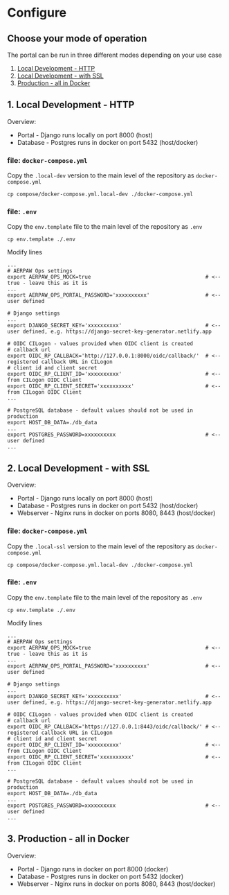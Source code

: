 # Configure

## Choose your mode of operation

The portal can be run in three different modes depending on your use case

1. [Local Development - HTTP](#local-dev)
2. [Local Development - with SSL](#local-ssl)
3. [Production - all in Docker](#in-docker)

## 1. <a name="local-dev"></a>Local Development - HTTP

Overview:

- Portal - Django runs locally on port 8000 (host)
- Database - Postgres runs in docker on port 5432 (host/docker)

### file: `docker-compose.yml`

Copy the `.local-dev` version to the main level of the repository as `docker-compose.yml`

```
cp compose/docker-compose.yml.local-dev ./docker-compose.yml
```

### file: `.env`

Copy the `env.template` file to the main level of the repository as `.env`

```
cp env.template ./.env
```

Modify lines

```env
...
# AERPAW Ops settings
export AERPAW_OPS_MOCK=true                                     # <-- true - leave this as it is
...
export AERPAW_OPS_PORTAL_PASSWORD='xxxxxxxxxx'                  # <-- user defined

# Django settings
...
export DJANGO_SECRET_KEY='xxxxxxxxxx'                           # <-- user defined, e.g. https://django-secret-key-generator.netlify.app  

# OIDC CILogon - values provided when OIDC client is created
# callback url
export OIDC_RP_CALLBACK='http://127.0.0.1:8000/oidc/callback/'  # <-- registered callback URL in CILogon
# client id and client secret
export OIDC_RP_CLIENT_ID='xxxxxxxxxx'                           # <-- from CILogon OIDC Client
export OIDC_RP_CLIENT_SECRET='xxxxxxxxxx'                       # <-- from CILogon OIDC Client
...

# PostgreSQL database - default values should not be used in production
export HOST_DB_DATA=./db_data
...
export POSTGRES_PASSWORD=xxxxxxxxxx                             # <-- user defined
...
```

## 2. <a name="local-ssl"></a>Local Development - with SSL

Overview:

- Portal - Django runs locally on port 8000 (host)
- Database - Postgres runs in docker on port 5432 (host/docker)
- Webserver - Nginx runs in docker on ports 8080, 8443 (host/docker)

### file: `docker-compose.yml`

Copy the `.local-ssl` version to the main level of the repository as `docker-compose.yml`

```
cp compose/docker-compose.yml.local-dev ./docker-compose.yml
```

### file: `.env`

Copy the `env.template` file to the main level of the repository as `.env`

```
cp env.template ./.env
```

Modify lines

```env
...
# AERPAW Ops settings
export AERPAW_OPS_MOCK=true                                     # <-- true - leave this as it is
...
export AERPAW_OPS_PORTAL_PASSWORD='xxxxxxxxxx'                  # <-- user defined

# Django settings
...
export DJANGO_SECRET_KEY='xxxxxxxxxx'                           # <-- user defined, e.g. https://django-secret-key-generator.netlify.app  

# OIDC CILogon - values provided when OIDC client is created
# callback url
export OIDC_RP_CALLBACK='https://127.0.0.1:8443/oidc/callback/' # <-- registered callback URL in CILogon
# client id and client secret
export OIDC_RP_CLIENT_ID='xxxxxxxxxx'                           # <-- from CILogon OIDC Client
export OIDC_RP_CLIENT_SECRET='xxxxxxxxxx'                       # <-- from CILogon OIDC Client
...

# PostgreSQL database - default values should not be used in production
export HOST_DB_DATA=./db_data
...
export POSTGRES_PASSWORD=xxxxxxxxxx                             # <-- user defined
...
```

## 3. <a name="in-docker"></a>Production - all in Docker

Overview:

- Portal - Django runs in docker on port 8000 (docker)
- Database - Postgres runs in docker on port 5432 (docker)
- Webserver - Nginx runs in docker on ports 8080, 8443 (host/docker)
